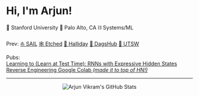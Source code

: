 # Hi, I'm Arjun!

🌲 Stanford University
📍 Palo Alto, CA
⛓️ Systems/ML

Prev:
[⛵ SAIL](https://ai.stanford.edu/)
[🕸️ Etched](https://etched.com)
[🏦 Halliday](https://halliday.xyz)
[🐾 DagsHub](https://dagshub.com)
[🧪 UTSW](https://www.rajaramlab.org/)

Pubs:  
[Learning to (Learn at Test Time): RNNs with Expressive Hidden States](https://arxiv.org/abs/2407.04620)  
[Reverse Engineering Google Colab *(made it to top of HN!)*](https://news.ycombinator.com/item?id=31851031)  

<hr>

<p align="center">
  <img src="https://github-readme-stats-arjvik.vercel.app/api?username=arjvik&include_all_commits=true&count_private=true&show_icons=true&theme=ambient_gradient&border_radius=20&show=reviews,prs_merged&hide=contribs&hide_border=true" alt="Arjun Vikram's GitHub Stats"/>
</p>
